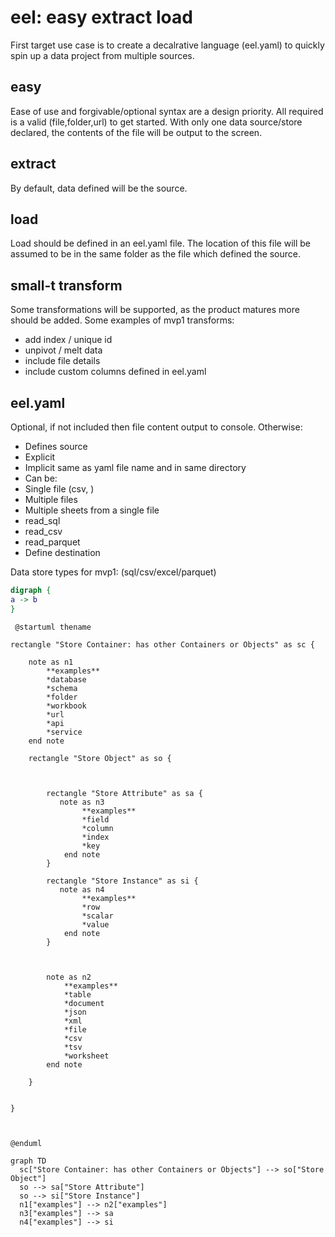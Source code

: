 # eel: easy extract load

First target use case is to create a decalrative language (eel.yaml) to quickly spin up a data project from multiple sources.

## easy

Ease of use and forgivable/optional syntax are a design priority. All required is a valid (file,folder,url) to get started. With only one data source/store declared, the contents of the file will be output to the screen.

## extract

By default, data defined will be the source.

## load

Load should be defined in an eel.yaml file. The location of this file will be assumed to be in the same folder as the file which defined the source.

## small-t transform

Some transformations will be supported, as the product matures more should be added. Some examples of mvp1 transforms:

* add index / unique id
* unpivot / melt data
* include file details
* include custom columns defined in eel.yaml

## eel.yaml

Optional, if not included then file content output to console. Otherwise:

* Defines source
* Explicit 
* Implicit same as yaml file name and in same directory
* Can be:
* Single file (csv, )
* Multiple files
* Multiple sheets from a single file
* read_sql
* read_csv
* read_parquet
* Define destination

Data store types for mvp1: (sql/csv/excel/parquet)

```dot
digraph {
a -> b
}
```

```plantuml
 @startuml thename

rectangle "Store Container: has other Containers or Objects" as sc {

    note as n1
        **examples**
        *database
        *schema
        *folder
        *workbook
        *url
        *api
        *service
    end note

    rectangle "Store Object" as so {



        rectangle "Store Attribute" as sa {
           note as n3
                **examples**
                *field
                *column
                *index
                *key
            end note
        }

        rectangle "Store Instance" as si {
           note as n4
                **examples**
                *row
                *scalar
                *value
            end note
        }

        

        note as n2
            **examples**
            *table
            *document
            *json
            *xml
            *file
            *csv
            *tsv
            *worksheet
        end note
    
    }


}



@enduml
```

```mermaid
graph TD
  sc["Store Container: has other Containers or Objects"] --> so["Store Object"]
  so --> sa["Store Attribute"]
  so --> si["Store Instance"]
  n1["examples"] --> n2["examples"]
  n3["examples"] --> sa
  n4["examples"] --> si
```
